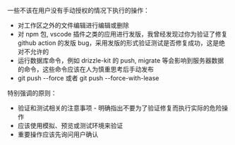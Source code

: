 一些不该在用户没有手动授权的情况下执行的操作：

- 对工作区之外的文件编辑进行编辑或删除
- 对 npm 包, vscode 插件之类的应用进行发版，我曾经发现过你为验证了修复 github action 的发版 bug，采用发版的形式验证测试是否修复成功，这是绝对不允许的
- 运行数据库命令，例如 drizzle-kit 的 push, migrate 等会影响到服务器数据的命令，这些命令应该在人为慎重思考后手动发布
- git push --force 或者 git push --force-with-lease

特别强调的原则：

- 验证和测试相关的注意事项 - 明确指出不要为了验证修复而执行实际的危险操作
- 应该使用模拟、预览或测试环境来验证
- 重要操作应该先询问用户确认
